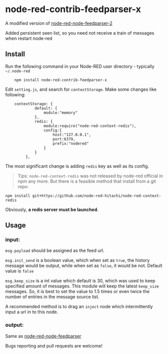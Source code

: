 node-red-contrib-feedparser-x
========================

A modified version of [node-red-node-feedparser-2](https://github.com/rayps/node-red-contrib-feedparser-2) 

Added persistent seen list, so you need not receive a train of messages when restart node-red



Install
-------

Run the following command in your Node-RED user directory - typically `~/.node-red`

        npm install node-red-contrib-feedparser-x
        
Edit `setting.js`, and search for `contextStorage`. Make some changes like following:

        contextStorage: {
                 default: {
                     module:"memory"
                 },
                 redis: {
                     module:require("node-red-context-redis"),
                     config:{
                         host:"127.0.0.1",
                         port:6379,
                         prefix:"nodered"
                     }
                 }
             },

The most significant change is adding `redis` key as well as its config. 

> Tips: `node-red-context-redis` was not released by node-red official in npm any more. But there is 
> a feasible method that install from a git repo:

    npm install git+https://github.com/node-red-hitachi/node-red-context-redis

Obviously, **a redis server must be launched**.

Usage
-----

### input:
`msg.payload` should be assigned as the feed url. 

`msg.init_send` is a boolean value, which when set as `true`, the history message would be 
output, while when set as `false`, it would be not. Default value is `false`

`msg.keep_size` is a int value which default is 30, which was used to keep specified amount of messages. This module 
will keep the latest `keep_size` messages. So, it is best to set the value to 1.5 times or even twice the number of entries in the message source list.

A recommended method is to drag an `inject` node which intermittently input a url in to this node.
 

### output:
Same as  [node-red-node-feedparser](https://flows.nodered.org/node/node-red-node-feedparser)

Bugs reporting and pull requests are welcome!
